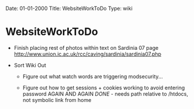 Date: 01-01-2000
Title: WebsiteWorkToDo
Type: wiki


WebsiteWorkToDo 
===============





-   Finish placing rest of photos within text on Sardinia 07 page
    <http://www.union.ic.ac.uk/rcc/caving/sardinia/sardinia07.php>
    

    

-   Sort Wiki Out
    

    

    -   Figure out what watch words are triggering modsecurity...
        

        

    -   Figure out how to get sessions + cookies working to avoid
        entering password AGAIN AND AGAIN *DONE* - needs path relative
        to /htdocs, not symbolic link from home







